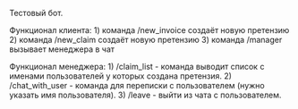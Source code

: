 Тестовый бот.

Функционал клиента: 1) команда /new_invoice создаёт новую претензию
                    2) команда /new_claim создаёт новую претензию
                    3) команда /manager вызывает менеджера в чат

Функционал менеджера: 1) /claim_list - команда выводит список с именами пользователей у которых создана претензия.
                      2) /chat_with_user - команда для переписки с пользователем (нужно указать имя пользователя).
                      3) /leave - выйти из чата с пользователем.

